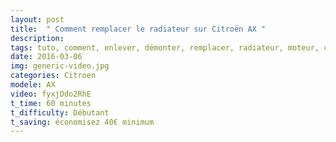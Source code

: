 ```yaml
---
layout: post
title:  " Comment remplacer le radiateur sur Citroën AX "
description: 
tags: tuto, comment, enlever, démonter, remplacer, radiateur, moteur, citroën, ax, 1.1i,
date: 2016-03-06 
img: generic-video.jpg
categories: Citroen
modele: AX
video: fyxjDdo2RhE
t_time: 60 minutes
t_difficulty: Débutant
t_saving: économisez 40€ minimum
---
```

